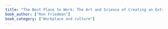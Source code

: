 ```yaml
---
title: "The Best Place to Work: The Art and Science of Creating an Extraordinary Workplace"
book_author: ["Ron Friedman"]
book_category: ["Workplace and culture"]
---
```

